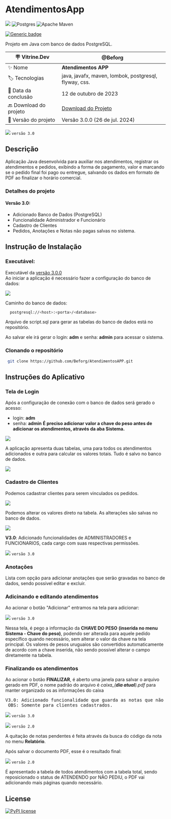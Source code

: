 # AtendimentosApp
![](https://img.shields.io/badge/javafx-%23FF0000.svg?style=for-the-badge&logo=javafx&logoColor=white) ![Postgres](https://img.shields.io/badge/postgres-%23316192.svg?style=for-the-badge&logo=postgresql&logoColor=white) ![Apache Maven](https://img.shields.io/badge/Apache%20Maven-C71A36?style=for-the-badge&logo=Apache%20Maven&logoColor=white)

[![Generic badge](https://img.shields.io/badge/Versão-3.0.0-<COLOR>.svg)](https://shields.io/)

Projeto em Java com banco de dados PostgreSQL.


| :placard: Vitrine.Dev |  @Beforg   |
| -------------  | --- |
| :sparkles: Nome        | **Atendimentos APP**
| :label: Tecnologias | java, javafx, maven, lombok, postgresql, flyway, css.
| :date: Data da conclusão       | 12 de outubro de 2023
| :back: Download do projeto | [Download do Projeto](https://github.com/Beforg/AtendimentosAPP/releases/download/v3.0.0/atendimentos_setup.exe)
| :balloon: Versão do projeto | Versão 3.0.0 (26 de jul. 2024)

<!-- Inserir imagem com a #vitrinedev ao final do link -->
![](https://github.com/Beforg/assets/blob/main/atendapp3.0/app.png) `versão 3.0`

## Descrição
Aplicação Java desenvolvida para auxiliar nos atendimentos, registrar os atendimentos e pedidos, exibindo a forma de pagamento, valor e marcando se o pedido final foi pago ou entregue, salvando os dados em formato de PDF ao finalizar o horário comercial.

### Detalhes do projeto

#### Versão 3.0:

- Adicionado Banco de Dados (PostgreSQL)
- Funcionalidade Administrador e Funcionário
- Cadastro de Clientes
- Pedidos, Anotações e Notas não pagas salvas no sistema.

## Instrução de Instalação

### Executável:
Executável da [versão 3.0.0](https://github.com/Beforg/AtendimentosAPP/releases/download/v3.0.0/atendimentos_setup.exe) <br>
Ao iniciar a aplicação é necessário fazer a configuração do banco de dados:

![](https://github.com/Beforg/assets/blob/main/atendapp3.0/configbanco.png)

Caminho do banco de dados: <br>

```bash
  postgresql://<host>:<porta>/<database>  
```
Arquivo de script.sql para gerar as tabelas do banco de dados está no repositório. <br>

Ao salvar ele irá gerar o login: **adm** e senha: **admin** para acessar o sistema.

### Clonando o repositório

```bash
 git clone https://github.com/Beforg/AtendimentosAPP.git
```

## Instruções do Aplicativo

### Tela de Login

Após a configuração de conexão com o banco de dados será gerado o acesso:
- login: **adm**
- senha: **admin**
**É preciso adicionar valor a chave do peso antes de adicionar os atendimentos, através da aba Sistema.**
  
![](https://github.com/Beforg/assets/blob/main/atendapp3.0/login.png)

A aplicação apresenta duas tabelas, uma para todos os atendimentos adicionados e outra para calcular os valores totais. Tudo é salvo no banco de dados.

![](https://github.com/Beforg/assets/blob/main/atendapp3.0/tabelas.png) 

### Cadastro de Clientes

Podemos cadastrar clientes para serem vinculados os pedidos.

![](https://github.com/Beforg/assets/blob/main/atendapp3.0/cliente.png) 

Podemos alterar os valores direto na tabela. As alterações são salvas no banco de dados.

![](https://github.com/Beforg/assets/blob/main/atendapp3.0/tabela.png)


**V3.0**: Adicionado funcionalidades de ADMINISTRADORES e FUNCIONARIOS, cada cargo com suas respectivas permissões. <br>

![](https://github.com/Beforg/assets/blob/main/atendapp3.0/funcionarios.png) `versão 3.0`

### Anotações

Lista com opção para adicionar anotações que serão gravadas no banco de dados, sendo possivel editar e excluir.

### Adicinando e editando atendimentos

Ao acionar o botão "Adicionar" entramos na tela para adicionar:

![](https://github.com/Beforg/assets/blob/main/atendapp3.0/add.png) `versão 3.0`

Nessa tela, é pego a informação da **CHAVE DO PESO** **(inserida no menu Sistema - Chave do peso)**, podendo ser alterada para aquele pedido específico quando necessário, sem alterar o valor da chave na tela principal.
Os valores de pesos uruguaios são convertidos automaticamente de acordo com a chave inserida, não sendo possível alterar o campo diretamente na tabela.


### Finalizando os atendimentos
Ao acionar o botão **FINALIZAR**, é aberto uma janela para salvar o arquivo gerado em PDF, o nome padrão do arquivo é *caixa_(**dia atual**).pdf* para manter organizado os as informações do caixa<BR>
<pre>V3.0: Adicionado funcionalidade que guarda as notas que não foram pagas (após finalizar o caixa).<BR> OBS: Somente para clientes cadastrados. </pre>

![](https://github.com/Beforg/assets/blob/main/atendapp3.0/pendentes.png) `versão 3.0`

![](https://github.com/Beforg/assets/blob/main/imagem_2023-10-12_182938450.png) `versão 2.0`

A quitação de notas pendentes é feita através da busca do código da nota no menu **Relatório**.

Após salvar o documento PDF, esse é o resultado final:

![](https://github.com/Beforg/assets/blob/main/imagem_2023-10-12_183825714.png) `versão 2.0`

É apresentado a tabela de todos atendimentos com a tabela total, sendo reposicionado o status de ATENDENDO por NÃO PEDIU, o PDF vai adicionando mais páginas quando necessário.

## License

[![PyPI license](https://img.shields.io/pypi/l/ansicolortags.svg)](https://github.com/Beforg/AtendimentosAPP/blob/master/LICENSE)
